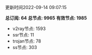 更新时间2022-09-14 09:07:15

**总订阅: 64**
**总节点: 9965**
**有效节点: 1985**
- v2ray节点: 1593
- ssr节点: 11
- trojan节点: 78
- ss节点: 303
